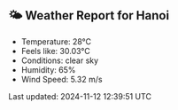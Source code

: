 <!-- WEATHER-START -->
## 🌤 Weather Report for Hanoi

- Temperature: 28°C
- Feels like: 30.03°C
- Conditions: clear sky
- Humidity: 65%
- Wind Speed: 5.32 m/s

Last updated: 2024-11-12 12:39:51 UTC
<!-- WEATHER-END -->
